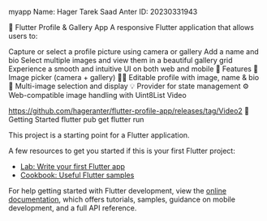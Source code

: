 myapp
Name: Hager Tarek Saad Anter ID: 20230331943

🌳 Flutter Profile & Gallery App
A responsive Flutter application that allows users to:

Capture or select a profile picture using camera or gallery
Add a name and bio
Select multiple images and view them in a beautiful gallery grid
Experience a smooth and intuitive UI on both web and mobile
🔧 Features
📸 Image picker (camera + gallery)
🧑‍💼 Editable profile with image, name & bio
🌄 Multi-image selection and display
💡 Provider for state management
⚙️ Web-compatible image handling with Uint8List
Video

https://github.com/hageranter/flutter-profile-app/releases/tag/Video2
🚀 Getting Started
flutter pub get
flutter run


This project is a starting point for a Flutter application.

A few resources to get you started if this is your first Flutter project:

- [Lab: Write your first Flutter app](https://docs.flutter.dev/get-started/codelab)
- [Cookbook: Useful Flutter samples](https://docs.flutter.dev/cookbook)

For help getting started with Flutter development, view the
[online documentation](https://docs.flutter.dev/), which offers tutorials,
samples, guidance on mobile development, and a full API reference.
